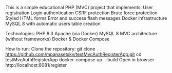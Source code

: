 This is a simple educational PHP (MVC) project that implements:
User registration
Login authentication
CSRF protection
Brute force protection
Styled HTML forms
Error and success flash messages
Docker infrastructure
MySQL 8 with automatic users table creation

Technologies:
PHP 8.3
Apache (via Docker)
MySQL 8
MVC architecture (without frameworks)
Docker & Docker Compose

How to run:
Clone the repository:
git clone https://github.com/mpanasetsky/testMvcAuthRegisterApp.git
cd testMvcAuthRegisterApp
docker-compose up --build
Open in browser http://localhost:8081/register
